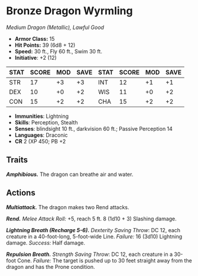# Bronze Dragon Wyrmling

*Medium Dragon (Metallic), Lawful Good*

- **Armor Class:** 15
- **Hit Points:** 39 (6d8 + 12)
- **Speed:** 30 ft., Fly 60 ft., Swim 30 ft.
- **Initiative**: +2 (12)

|STAT|SCORE|MOD|SAVE|STAT|SCORE|MOD|SAVE|
| --- | --- | --- | ---- |---| --- | --- | ---- |
| STR | 17 | +3 | +3 | INT | 12 | +1 | +1 |
| DEX | 10 | +0 | +2 | WIS | 11 | +0 | +2 |
| CON | 15 | +2 | +2 | CHA | 15 | +2 | +2 |

- **Immunities**: Lightning
- **Skills**: Perception, Stealth
- **Senses**: blindsight 10 ft., darkvision 60 ft.; Passive Perception 14
- **Languages**: Draconic
- **CR** 2 (XP 450; PB +2

## Traits

***Amphibious.*** The dragon can breathe air and water.


## Actions

***Multiattack.*** The dragon makes two Rend attacks.

***Rend.*** *Melee Attack Roll:* +5, reach 5 ft. 8 (1d10 + 3) Slashing damage.

***Lightning Breath (Recharge 5-6).*** *Dexterity Saving Throw*: DC 12, each creature in a 40-foot-long, 5-foot-wide Line. *Failure:*  16 (3d10) Lightning damage. *Success:*  Half damage.

***Repulsion Breath.*** *Strength Saving Throw*: DC 12, each creature in a 30-foot Cone. *Failure:*  The target is pushed up to 30 feet straight away from the dragon and has the Prone condition.

